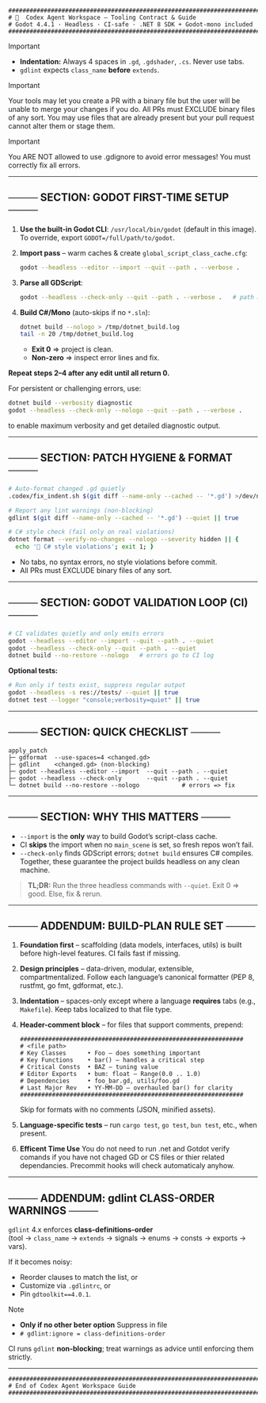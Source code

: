 <!--
###############################################################################
# 🧠  Codex Agent Workspace – Tooling Contract & Guide (HIDDEN HEADER)
# Godot 4.4.1 · Headless · CI-safe · .NET 8 SDK + Godot-mono included
###############################################################################
-->

```text
###############################################################################
# 🧠  Codex Agent Workspace – Tooling Contract & Guide
# Godot 4.4.1 · Headless · CI-safe · .NET 8 SDK + Godot-mono included
###############################################################################
```

> [!IMPORTANT]
>
> * **Indentation:** Always 4 spaces in `.gd`, `.gdshader`, `.cs`. Never use tabs.
> * `gdlint` expects `class_name` **before** `extends`.

> [!IMPORTANT]
>
> Your tools may let you create a PR with a binary file but the user will be unable to merge your changes if you do. All PRs must EXCLUDE binary files of any sort. You may use files that are already present but your pull request cannot alter them or stage them.

> [!IMPORTANT]
>
> You ARE NOT allowed to use .gdignore to avoid error messages! You must correctly fix all errors.
---

## ──── SECTION: GODOT FIRST-TIME SETUP ────

1. **Use the built-in Godot CLI**: `/usr/local/bin/godot` (default in this image).  
   To override, export `GODOT=/full/path/to/godot`.

2. **Import pass** – warm caches & create `global_script_class_cache.cfg`:

   ```bash
   godot --headless --editor --import --quit --path . --verbose .
   ```

3. **Parse all GDScript**:

   ```bash
   godot --headless --check-only --quit --path . --verbose .   # path MUST be repo root
   ```

4. **Build C#/Mono** (auto-skips if no `*.sln`):

   ```bash
   dotnet build --nologo > /tmp/dotnet_build.log
   tail -n 20 /tmp/dotnet_build.log
   ```

   * **Exit 0** ⇒ project is clean.  
   * **Non-zero** ⇒ inspect error lines and fix.

**Repeat steps 2–4 after any edit until all return 0.**

For persistent or challenging errors, use:

```bash
dotnet build --verbosity diagnostic
godot --headless --check-only --nologo --quit --path . --verbose .
```

to enable maximum verbosity and get detailed diagnostic output.

---

## ──── SECTION: PATCH HYGIENE & FORMAT ────

```bash
# Auto-format changed .gd quietly
.codex/fix_indent.sh $(git diff --name-only --cached -- '*.gd') >/dev/null

# Report any lint warnings (non-blocking)
gdlint $(git diff --name-only --cached -- '*.gd') --quiet || true

# C# style check (fail only on real violations)
dotnet format --verify-no-changes --nologo --severity hidden || {
  echo '🛑 C# style violations'; exit 1; }
```

* No tabs, no syntax errors, no style violations before commit.  
* All PRs must EXCLUDE binary files of any sort.

---

## ──── SECTION: GODOT VALIDATION LOOP (CI) ────

```bash
# CI validates quietly and only emits errors
godot --headless --editor --import --quit --path . --quiet
godot --headless --check-only --quit --path . --quiet
dotnet build --no-restore --nologo   # errors go to CI log
```

**Optional tests:**

```bash
# Run only if tests exist, suppress regular output
godot --headless -s res://tests/ --quiet || true
dotnet test --logger "console;verbosity=quiet" || true
```

---

## ──── SECTION: QUICK CHECKLIST ────

```text
apply_patch
├─ gdformat  --use-spaces=4 <changed.gd>
├─ gdlint    <changed.gd> (non-blocking)
├─ godot --headless --editor --import  --quit --path . --quiet
├─ godot --headless --check-only       --quit --path . --quiet
└─ dotnet build --no-restore --nologo            # errors => fix
```

---

## ──── SECTION: WHY THIS MATTERS ────

* `--import` is the **only** way to build Godot’s script-class cache.  
* CI **skips** the import when no `main_scene` is set, so fresh repos won’t fail.  
* `--check-only` finds GDScript errors; `dotnet build` ensures C# compiles.  
  Together, these guarantee the project builds headless on any clean machine.

> **TL;DR:** Run the three headless commands with `--quiet`. Exit 0 ⇒ good. Else, fix & rerun.

---

## ──── ADDENDUM: BUILD-PLAN RULE SET ────

1. **Foundation first** – scaffolding (data models, interfaces, utils) is built before high-level features. CI fails fast if missing.  
2. **Design principles** – data-driven, modular, extensible, compartmentalized. Follow each language’s canonical formatter (PEP 8, rustfmt, go fmt, gdformat, etc.).  
3. **Indentation** – spaces-only except where a language **requires** tabs (e.g., `Makefile`). Keep tabs localized to that file type.  
4. **Header-comment block** – for files that support comments, prepend:

   ```text
   ###############################################################
   # <file path>
   # Key Classes      • Foo – does something important
   # Key Functions    • bar() – handles a critical step
   # Critical Consts  • BAZ – tuning value
   # Editor Exports   • bum: float – Range(0.0 .. 1.0)
   # Dependencies     • foo_bar.gd, utils/foo.gd
   # Last Major Rev   • YY-MM-DD – overhauled bar() for clarity
   ###############################################################
   ```

   Skip for formats with no comments (JSON, minified assets).  
5. **Language-specific tests** – run `cargo test`, `go test`, `bun test`, etc., when present.
6. **Efficent Time Use** You do not need to run .net and Gotdot verify comands if you have not chaged GD or CS files or thier related dependancies. Precommit hooks will check automaticaly anyhow.

---

## ──── ADDENDUM: gdlint CLASS-ORDER WARNINGS ────

`gdlint` 4.x enforces **class-definitions-order**  
(tool → `class_name` → `extends` → signals → enums → consts → exports → vars).

If it becomes noisy:

* Reorder clauses to match the list, or
* Customize via `.gdlintrc`, or  
* Pin `gdtoolkit==4.0.1`.
> [!NOTE] 
> * **Only if no other beter option** Suppress in file
> * `# gdlint:ignore = class-definitions-order`

CI runs `gdlint` **non-blocking**; treat warnings as advice until enforcing them strictly.

---

```text
###############################################################################
# End of Codex Agent Workspace Guide
###############################################################################
```
